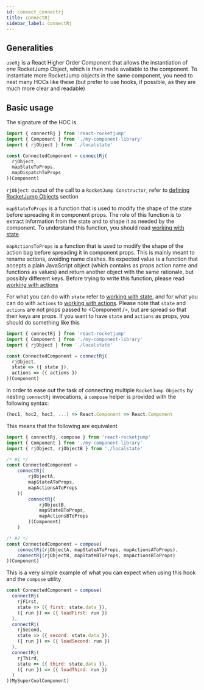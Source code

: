 ```yaml
---
id: connect_connectrj
title: connectRj
sidebar_label: connectRj
---
```

## Generalities

`useRj` is a React Higher Order Component that allows the instantiation of _one_ RocketJump Object, which is then made available to the component. To instantiate more RocketJump objects in the same component, you need to nest many HOCs like these (but prefer to use hooks, if possible, as they are much more clear and readable)

## Basic usage
The signature of the HOC is

```js
import { connectRj } from 'react-rocketjump'
import { Component } from './my-component-library'
import { rjObject } from './localstate'

const ConnectedComponent = connectRj(
  rjObject,
  mapStateToProps,
  mapDispatchToProps
)(Component)
```
`rjObject`: output of the call to a `RocketJump Constructor`, refer to [defining RocketJump Objects](api_rj.md) section

`mapStateToProps` is a function that is used to modify the shape of the state before spreading it in component props. The role of this function is to extract information from the state and to shape it as needed by the component. To understand this function, you should read [working with state](usage_state.md).

`mapActionsToProps` is a function that is used to modify the shape of the action bag before spreading it in component props. This is mainly meant to rename actions, avoiding name clashes. Its expected value is a function that accepts a plain JavaScript object (which contains as props action name and functions as values) and return another object with the same rationale, but possibly different keys. Before trying to write this function, please read [working with actions](usage_actions.md)

For what you can do with `state` refer to [working with state](usage_state.md), and for what you can do with `actions` to [working with actions](usage_actions.md). Please note that `state` and `actions` are not props passed to &lt;Component /&gt;, but are spread so that their keys are props. If you want to have `state` and `actions` as props, you should do something like this

```js
import { connectRj } from 'react-rocketjump'
import { Component } from './my-component-library'
import { rjObject } from './localstate'

const ConnectedComponent = connectRj(
  rjObject,
  state => ({ state }),
  actions => ({ actions })
)(Component)
```

In order to ease out the task of connecting multiple `RocketJump Objects` by nesting `connectRj` invocations, a `compose` helper is provided with the following syntax:

```js
(hoc1, hoc2, hoc3, ...) => React.Component => React.Component
```

This means that the following are equivalent
```js
import { connectRj, compose } from 'react-rocketjump'
import { Component } from './my-component-library'
import { rjObject, rjObjectB } from './localstate'

/* #1 */
const ConnectedComponent = 
    connectRj(
        rjObjectA,
        mapStateAToProps,
        mapActionsAToProps
    )(
        connectRj(
            rjObjectB,
            mapStateBToProps,
            mapActionsBToProps
        )(Component)
    )

/* #2 */
const ConnectedComponent = compose(
    connectRj(rjObjectA, mapStateAToProps, mapActionsAToProps),
    connectRj(rjObjectB, mapStateBToProps, mapActionsBToProps)
)(Component)
```

This is a very simple example of what you can expect when using this hook and the `compose` utility

```js
const ConnectedComponent = compose(
  connectRj(
    rjFirst,
    state => ({ first: state.data }),
    ({ run }) => ({ loadFirst: run })
  ),
  connectRj(
    rjSecond,
    state => ({ second: state.data }),
    ({ run }) => ({ loadSecond: run })
  ),
  connectRj(
    rjThird,
    state => ({ third: state.data }),
    ({ run }) => ({ loadThird: run })
  )
)(MySuperCoolComponent)
```